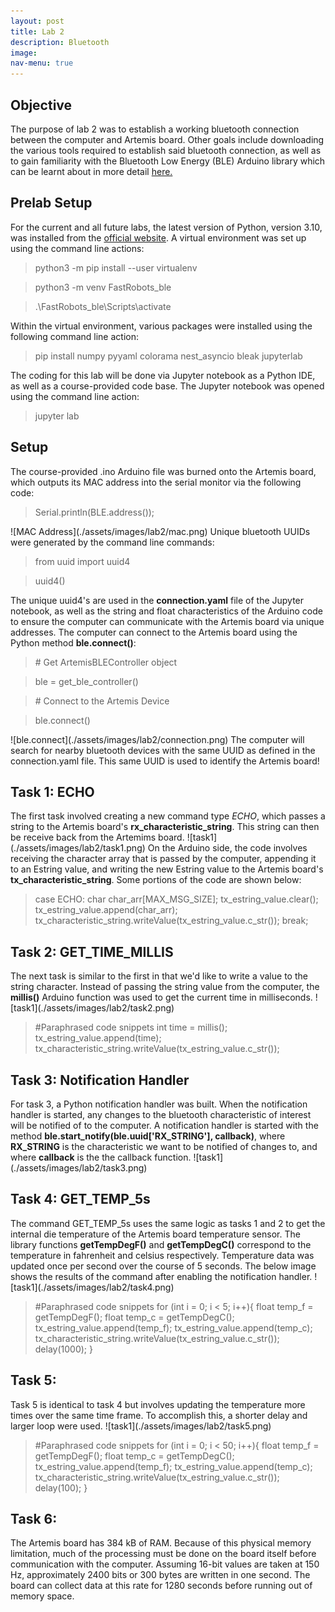 ```yaml
---
layout: post
title: Lab 2
description: Bluetooth
image: 
nav-menu: true
---
```

<section id="content">

<h2>Objective</h2>

<p>The purpose of lab 2 was to establish a working bluetooth connection between the computer and Artemis board. Other goals include downloading the various tools required to establish said bluetooth connection, as well as to gain familiarity with the Bluetooth Low Energy (BLE) Arduino library which can be learnt about in more detail <a href="https://www.arduino.cc/reference/en/libraries/arduinoble/" >here.</a></p>

<h2>Prelab Setup</h2>
<p>For the current and all future labs, the latest version of Python, version 3.10,  was installed from the <a href="https://www.python.org/downloads/">official website</a>. A virtual environment was set up using the command line actions: 
<blockquote>python3 -m pip install --user virtualenv</blockquote>
<blockquote>python3 -m venv FastRobots_ble</blockquote>
<blockquote>.\FastRobots_ble\Scripts\activate</blockquote>
Within the virtual environment, various packages were installed using the following command line action:
<blockquote>pip install numpy pyyaml colorama nest_asyncio bleak jupyterlab</blockquote>
The coding for this lab will be done via Jupyter notebook as a Python IDE, as well as a course-provided code base. The Jupyter notebook was opened using the command line action:
<blockquote>jupyter lab</blockquote>
</p>

<h2>Setup</h2>
<p>The course-provided .ino Arduino file was burned onto the Artemis board, which outputs its MAC address into the serial monitor via the following code:
<blockquote>Serial.println(BLE.address());</blockquote>
![MAC Address](./assets/images/lab2/mac.png)
Unique bluetooth UUIDs were generated by the command line commands:
<blockquote>from uuid import uuid4</blockquote>
<blockquote>uuid4()</blockquote>
The unique uuid4's are used in the <b>connection.yaml</b> file of the Jupyter notebook, as well as the string and float characteristics of the Arduino code to ensure the computer can communicate with the Artemis board via unique addresses. The computer can connect to the Artemis board using the Python method <b>ble.connect()</b>:
<blockquote># Get ArtemisBLEController object</blockquote>
<blockquote>ble = get_ble_controller()</blockquote>
<blockquote># Connect to the Artemis Device</blockquote>
<blockquote>ble.connect()</blockquote>
![ble.connect](./assets/images/lab2/connection.png)
The computer will search for nearby bluetooth devices with the same UUID as defined in the connection.yaml file. This same UUID is used to identify the Artemis board!
</p>

<h2>Task 1: ECHO</h2>
<p>The first task involved creating a new command type <i>ECHO</i>, which passes a string to the Artemis board's <b>rx_characteristic_string</b>. This string can then be receive back from the Artemims board.
![task1](./assets/images/lab2/task1.png)
On the Arduino side, the code involves receiving the character array that is passed by the computer, appending it to an Estring value, and writing the new Estring value to the Artemis board's <b>tx_characteristic_string</b>. Some portions of the code are shown below:
<blockquote>case ECHO:
            char char_arr[MAX_MSG_SIZE];
            tx_estring_value.clear();
            tx_estring_value.append(char_arr);
            tx_characteristic_string.writeValue(tx_estring_value.c_str());
            break;
</blockquote>
</p>

<h2>Task 2: GET_TIME_MILLIS </h2>
<p>The next task is similar to the first in that we'd like to write a value to the string character. Instead of passing the string value from the computer, the <b>millis()</b> Arduino function was used to get the current time in milliseconds.
![task1](./assets/images/lab2/task2.png)
<blockquote>#Paraphrased code snippets
            int time = millis();
            tx_estring_value.append(time);
            tx_characteristic_string.writeValue(tx_estring_value.c_str());
</blockquote>
</p>

<h2>Task 3: Notification Handler</h2>
<p>For task 3, a Python notification handler was built. When the notification handler is started, any changes to the bluetooth characteristic of interest will be notified of to the computer. A notification handler is started with the method <b>ble.start_notify(ble.uuid['RX_STRING'], callback)</b>, where <b>RX_STRING</b> is the characteristic we want to be notified of changes to, and where <b>callback</b> is the the callback function. 
![task1](./assets/images/lab2/task3.png)
</p>

<h2>Task 4: GET_TEMP_5s</h2>
<p>The command GET_TEMP_5s uses the same logic as tasks 1 and 2 to get the internal die temperature of the Artemis board temperature sensor. The library functions <b>getTempDegF()</b> and <b>getTempDegC()</b> correspond to the temperature in fahrenheit and celsius respectively. Temperature data was updated once per second over the course of 5 seconds. The below image shows the results of the command after enabling the notification handler.
![task1](./assets/images/lab2/task4.png)
<blockquote>    #Paraphrased code snippets
                for (int i = 0; i < 5; i++){
                    float temp_f = getTempDegF();
                    float temp_c = getTempDegC();
                    tx_estring_value.append(temp_f);
                    tx_estring_value.append(temp_c);
                    tx_characteristic_string.writeValue(tx_estring_value.c_str());
                    delay(1000);
                }
</blockquote>
</p>

<h2>Task 5:</h2>
<p>Task 5 is identical to task 4 but involves updating the temperature more times over the same time frame. To accomplish this, a shorter delay and larger loop were used.
![task1](./assets/images/lab2/task5.png)
<blockquote>#Paraphrased code snippets
            for (int i = 0; i < 50; i++){
                float temp_f = getTempDegF();
                float temp_c = getTempDegC();
                tx_estring_value.append(temp_f);
                tx_estring_value.append(temp_c);
                tx_characteristic_string.writeValue(tx_estring_value.c_str());
                delay(100);
            }
</blockquote>
</p>

<h2>Task 6:</h2>
<p>The Artemis board has 384 kB of RAM. Because of this physical memory limitation, much of the processing must be done on the board itself before communication with the computer. Assuming 16-bit values are taken at 150 Hz, approximately 2400 bits or 300 bytes are written in one second. The board can collect data at this rate for 1280 seconds before running out of memory space.
</p>